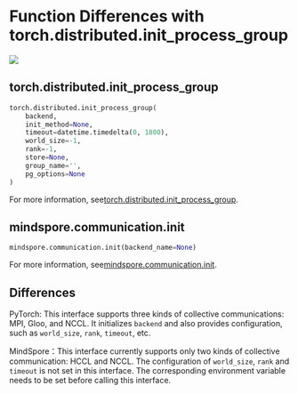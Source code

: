 ﻿# Function Differences with torch.distributed.init_process_group

<a href="https://gitee.com/mindspore/docs/blob/r1.5/docs/mindspore/migration_guide/source_en/api_mapping/pytorch_diff/init.md" target="_blank"><img src="https://gitee.com/mindspore/docs/raw/r1.5/resource/_static/logo_source_en.png"></a>

## torch.distributed.init_process_group

```python
torch.distributed.init_process_group(
    backend,
    init_method=None,
    timeout=datetime.timedelta(0, 1800),
    world_size=-1,
    rank=-1,
    store=None,
    group_name='',
    pg_options=None
)
```

For more information, see[torch.distributed.init_process_group](https://pytorch.org/docs/1.5.0/distributed.html#torch.distributed.init_process_group).

## mindspore.communication.init

```python
mindspore.communication.init(backend_name=None)
```

For more information, see[mindspore.communication.init](https://mindspore.cn/docs/api/en/r1.5/api_python/mindspore.communication.html#mindspore.communication.init).

## Differences

PyTorch: This interface supports three kinds of collective communications: MPI, Gloo, and NCCL. It initializes `backend` and also provides configuration, such as `world_size`, `rank`, `timeout`, etc.

MindSpore：This interface currently supports only two kinds of collective communication: HCCL and NCCL. The configuration of `world_size`, `rank` and `timeout` is not set in this interface. The corresponding environment variable needs to be set before calling this interface.

